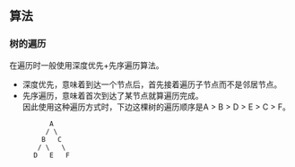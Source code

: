 ## 算法

### 树的遍历
在遍历时一般使用深度优先+先序遍历算法。  
- 深度优先，意味着到达一个节点后，首先接着遍历子节点而不是邻居节点。  
- 先序遍历，意味着首次到达了某节点就算遍历完成。  
因此使用这种遍历方式时，下边这棵树的遍历顺序是A > B > D > E > C > F。
```
          A
         / \
        B   C
       / \   \
      D   E   F
```